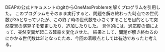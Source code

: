 DEAPの公式ドキュメントのgitからOneMaxProblemを解くプログラムを引用した。
このプログラムをそのまま実行すると、問題を解き終わった時点での世代数が35となっていたが、この終了時の世代数を小さくすることを目的として突然変異の演算子を変更したり、追加したりした。
具体的には、適応度の値によって、突然変異が起こる確率を変化させた。
結果として、問題が解き終わるのにかかる世代数は31となったため、今回の着眼点としては有効であったと考える。
